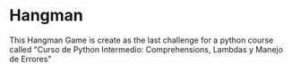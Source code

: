 # Hangman
This Hangman Game is create  as  the last  challenge  for a python course  called  "Curso de Python Intermedio: Comprehensions, Lambdas y Manejo de Errores"
